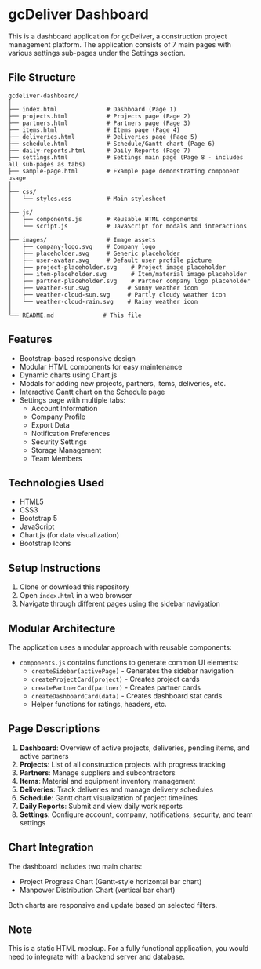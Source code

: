 # gcDeliver Dashboard

This is a dashboard application for gcDeliver, a construction project management platform. The application consists of 7 main pages with various settings sub-pages under the Settings section.

## File Structure

```
gcdeliver-dashboard/
│
├── index.html              # Dashboard (Page 1)
├── projects.html           # Projects page (Page 2)
├── partners.html           # Partners page (Page 3)
├── items.html              # Items page (Page 4)
├── deliveries.html         # Deliveries page (Page 5)
├── schedule.html           # Schedule/Gantt chart (Page 6)
├── daily-reports.html      # Daily Reports (Page 7)
├── settings.html           # Settings main page (Page 8 - includes all sub-pages as tabs)
├── sample-page.html        # Example page demonstrating component usage
│
├── css/
│   └── styles.css          # Main stylesheet
│
├── js/
│   ├── components.js       # Reusable HTML components
│   └── script.js           # JavaScript for modals and interactions
│
├── images/                 # Image assets
│   ├── company-logo.svg    # Company logo
│   ├── placeholder.svg     # Generic placeholder
│   ├── user-avatar.svg     # Default user profile picture
│   ├── project-placeholder.svg    # Project image placeholder
│   ├── item-placeholder.svg       # Item/material image placeholder
│   ├── partner-placeholder.svg    # Partner company logo placeholder
│   ├── weather-sun.svg           # Sunny weather icon
│   ├── weather-cloud-sun.svg     # Partly cloudy weather icon
│   └── weather-cloud-rain.svg    # Rainy weather icon
│
└── README.md              # This file
```

## Features

- Bootstrap-based responsive design
- Modular HTML components for easy maintenance
- Dynamic charts using Chart.js
- Modals for adding new projects, partners, items, deliveries, etc.
- Interactive Gantt chart on the Schedule page
- Settings page with multiple tabs:
  - Account Information
  - Company Profile
  - Export Data
  - Notification Preferences
  - Security Settings
  - Storage Management
  - Team Members

## Technologies Used

- HTML5
- CSS3
- Bootstrap 5
- JavaScript
- Chart.js (for data visualization)
- Bootstrap Icons

## Setup Instructions

1. Clone or download this repository
2. Open `index.html` in a web browser
3. Navigate through different pages using the sidebar navigation

## Modular Architecture

The application uses a modular approach with reusable components:

- `components.js` contains functions to generate common UI elements:
  - `createSidebar(activePage)` - Generates the sidebar navigation
  - `createProjectCard(project)` - Creates project cards
  - `createPartnerCard(partner)` - Creates partner cards
  - `createDashboardCard(data)` - Creates dashboard stat cards
  - Helper functions for ratings, headers, etc.

## Page Descriptions

1. **Dashboard**: Overview of active projects, deliveries, pending items, and active partners
2. **Projects**: List of all construction projects with progress tracking
3. **Partners**: Manage suppliers and subcontractors
4. **Items**: Material and equipment inventory management
5. **Deliveries**: Track deliveries and manage delivery schedules
6. **Schedule**: Gantt chart visualization of project timelines
7. **Daily Reports**: Submit and view daily work reports
8. **Settings**: Configure account, company, notifications, security, and team settings

## Chart Integration

The dashboard includes two main charts:
- Project Progress Chart (Gantt-style horizontal bar chart)
- Manpower Distribution Chart (vertical bar chart)

Both charts are responsive and update based on selected filters.

## Note

This is a static HTML mockup. For a fully functional application, you would need to integrate with a backend server and database.

